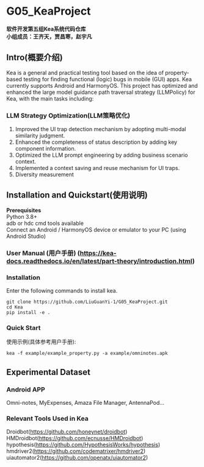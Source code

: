 # G05_KeaProject
**软件开发第五组Kea系统代码仓库  
小组成员：王齐天，贾昌寒，赵宇凡**
## Intro(概要介绍)
Kea is a general and practical testing tool based on the idea of property-based testing for finding functional (logic) bugs in mobile (GUI) apps. Kea currently supports Android and HarmonyOS.
This project has optimized and enhanced the large model guidance path traversal strategy (LLMPolicy) for Kea, with the main tasks including:
### LLM Strategy Optimization(LLM策略优化)
1. Improved the UI trap detection mechanism by adopting multi-modal similarity judgment.
2. Enhanced the completeness of status description by adding key component information.
3. Optimized the LLM prompt engineering by adding business scenario context.
4. Implemented a context saving and reuse mechanism for UI traps.
5. Diversity measurement
## Installation and Quickstart(使用说明)
**Prerequisites**  
Python 3.8+  
adb or hdc cmd tools available  
Connect an Android / HarmonyOS device or emulator to your PC (using Android Studio)
### User Manual (用户手册) (https://kea-docs.readthedocs.io/en/latest/part-theory/introduction.html)
### Installation
Enter the following commands to install kea.
```
git clone https://github.com/LiuGuanYi-1/G05_KeaProject.git
cd Kea
pip install -e .
```
### Quick Start
使用示例(具体参考用户手册):
```
kea -f example/example_property.py -a example/omninotes.apk
```
## Experimental Dataset
### Android APP
Omni-notes, MyExpenses, Amaza File Manager, AntennaPod...
### Relevant Tools Used in Kea
Droidbot(https://github.com/honeynet/droidbot)  
HMDroidbot(https://github.com/ecnusse/HMDroidbot)  
hypothesis(https://github.com/HypothesisWorks/hypothesis)  
hmdriver2(https://github.com/codematrixer/hmdriver2)  
uiautomator2(https://github.com/openatx/uiautomator2)
